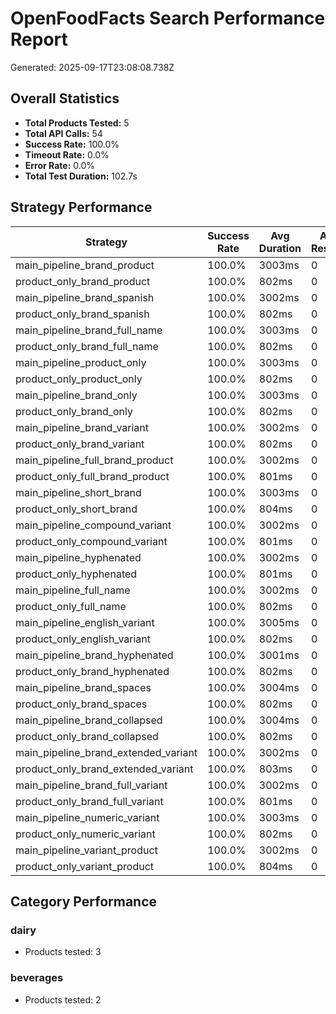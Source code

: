 # OpenFoodFacts Search Performance Report
Generated: 2025-09-17T23:08:08.738Z

## Overall Statistics
- **Total Products Tested:** 5
- **Total API Calls:** 54
- **Success Rate:** 100.0%
- **Timeout Rate:** 0.0%
- **Error Rate:** 0.0%
- **Total Test Duration:** 102.7s

## Strategy Performance
| Strategy | Success Rate | Avg Duration | Avg Results | Timeout Rate |
|----------|-------------|-------------|-------------|-------------|
| main_pipeline_brand_product | 100.0% | 3003ms | 0 | 0.0% |
| product_only_brand_product | 100.0% | 802ms | 0 | 0.0% |
| main_pipeline_brand_spanish | 100.0% | 3002ms | 0 | 0.0% |
| product_only_brand_spanish | 100.0% | 802ms | 0 | 0.0% |
| main_pipeline_brand_full_name | 100.0% | 3003ms | 0 | 0.0% |
| product_only_brand_full_name | 100.0% | 802ms | 0 | 0.0% |
| main_pipeline_product_only | 100.0% | 3003ms | 0 | 0.0% |
| product_only_product_only | 100.0% | 802ms | 0 | 0.0% |
| main_pipeline_brand_only | 100.0% | 3003ms | 0 | 0.0% |
| product_only_brand_only | 100.0% | 802ms | 0 | 0.0% |
| main_pipeline_brand_variant | 100.0% | 3002ms | 0 | 0.0% |
| product_only_brand_variant | 100.0% | 802ms | 0 | 0.0% |
| main_pipeline_full_brand_product | 100.0% | 3002ms | 0 | 0.0% |
| product_only_full_brand_product | 100.0% | 801ms | 0 | 0.0% |
| main_pipeline_short_brand | 100.0% | 3003ms | 0 | 0.0% |
| product_only_short_brand | 100.0% | 804ms | 0 | 0.0% |
| main_pipeline_compound_variant | 100.0% | 3002ms | 0 | 0.0% |
| product_only_compound_variant | 100.0% | 801ms | 0 | 0.0% |
| main_pipeline_hyphenated | 100.0% | 3002ms | 0 | 0.0% |
| product_only_hyphenated | 100.0% | 801ms | 0 | 0.0% |
| main_pipeline_full_name | 100.0% | 3002ms | 0 | 0.0% |
| product_only_full_name | 100.0% | 802ms | 0 | 0.0% |
| main_pipeline_english_variant | 100.0% | 3005ms | 0 | 0.0% |
| product_only_english_variant | 100.0% | 802ms | 0 | 0.0% |
| main_pipeline_brand_hyphenated | 100.0% | 3001ms | 0 | 0.0% |
| product_only_brand_hyphenated | 100.0% | 802ms | 0 | 0.0% |
| main_pipeline_brand_spaces | 100.0% | 3004ms | 0 | 0.0% |
| product_only_brand_spaces | 100.0% | 802ms | 0 | 0.0% |
| main_pipeline_brand_collapsed | 100.0% | 3004ms | 0 | 0.0% |
| product_only_brand_collapsed | 100.0% | 802ms | 0 | 0.0% |
| main_pipeline_brand_extended_variant | 100.0% | 3002ms | 0 | 0.0% |
| product_only_brand_extended_variant | 100.0% | 803ms | 0 | 0.0% |
| main_pipeline_brand_full_variant | 100.0% | 3002ms | 0 | 0.0% |
| product_only_brand_full_variant | 100.0% | 801ms | 0 | 0.0% |
| main_pipeline_numeric_variant | 100.0% | 3003ms | 0 | 0.0% |
| product_only_numeric_variant | 100.0% | 802ms | 0 | 0.0% |
| main_pipeline_variant_product | 100.0% | 3002ms | 0 | 0.0% |
| product_only_variant_product | 100.0% | 804ms | 0 | 0.0% |

## Category Performance
### dairy
- Products tested: 3
### beverages
- Products tested: 2